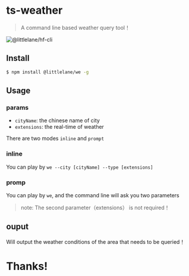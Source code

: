# ts-weather

> A command line based weather query tool！

![@littlelane/hf-cli](https://img.shields.io/badge/npm-v0.3.0-brightgreen.svg)

## Install

```bash
$ npm install @littlelane/we -g
```

## Usage

### params

- `cityName`: the chinese name of city
- `extensions`: the real-time of weather

There are two modes `inline` and `prompt`

### inline

You can play by  `we --city [cityName] --type [extensions]`

### promp

You can play by `we`, and the command line will ask you two parameters

> note: The second parameter（extensions） is not required！

## ouput

Will output the weather conditions of the area that needs to be queried！

# Thanks!

